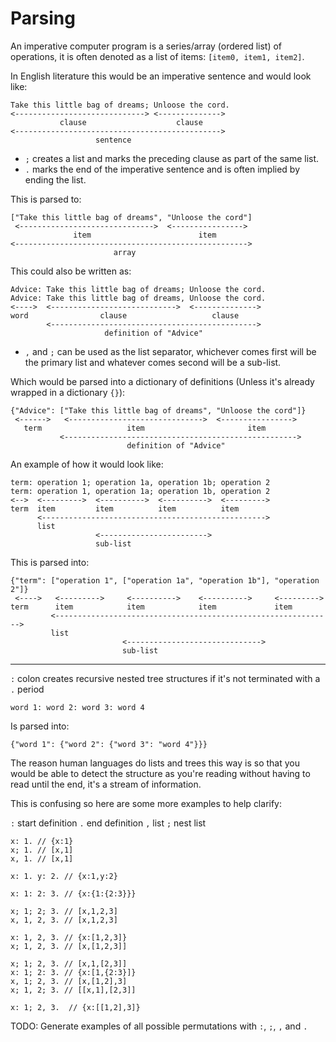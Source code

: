 # Parsing

An imperative computer program is a series/array (ordered list) of operations, it is often denoted as a list of items: `[item0, item1, item2]`.   

In English literature this would be an imperative sentence and would look like:
```
Take this little bag of dreams; Unloose the cord.
<-----------------------------> <-------------->
           clause                    clause         
<---------------------------------------------->
                   sentence
```

* `;` creates a list and marks the preceding clause as part of the same list.
* `.` marks the end of the imperative sentence and is often implied by ending the list.

This is parsed to:
```
["Take this little bag of dreams", "Unloose the cord"]
 <------------------------------>  <---------------->
              item                        item
<---------------------------------------------------->
                       array
```

This could also be written as:

```
Advice: Take this little bag of dreams; Unloose the cord.
Advice: Take this little bag of dreams, Unloose the cord.
<---->  <---------------------------->  <-------------->
word                clause                   clause
        <---------------------------------------------->
                     definition of "Advice"
```

* `,` and `;` can be used as the list separator, whichever comes first will be the primary list and whatever comes second will be a sub-list.


Which would be parsed into a dictionary of definitions (Unless it's already wrapped in a dictionary `{}`):
```
{"Advice": ["Take this little bag of dreams", "Unloose the cord"]}
 <------>   <------------------------------>  <---------------->
   term                   item                       item
           <---------------------------------------------------->
                          definition of "Advice"
```

An example of how it would look like:

```
term: operation 1; operation 1a, operation 1b; operation 2
term: operation 1, operation 1a; operation 1b, operation 2
<-->  <--------->  <---------->  <---------->  <--------->
term  item         item          item          item
      <-------------------------------------------------->
      list
                   <------------------------>
                   sub-list
```

This is parsed into:
```
{"term": ["operation 1", ["operation 1a", "operation 1b"], "operation 2"]}
 <---->   <--------->     <---------->    <---------->     <--------->
term      item            item            item             item
         <-------------------------------------------------------------->
         list
                         <------------------------------>
                         sub-list
```

---
`:` colon creates recursive nested tree structures if it's not terminated with a `.` period

```
word 1: word 2: word 3: word 4
```

Is parsed into:

```
{"word 1": {"word 2": {"word 3": "word 4"}}}
```

The reason human languages do lists and trees this way is so that you would be able to detect the structure as you're reading without having to read until the end, it's a stream of information.  


This is confusing so here are some more examples to help clarify:

`:` start definition
`.` end definition
`,` list
`;` nest list

```
x: 1. // {x:1}
x; 1. // [x,1]  
x, 1. // [x,1]  
```
```
x: 1. y: 2. // {x:1,y:2}
```

```
x: 1: 2: 3. // {x:{1:{2:3}}}  

x; 1; 2; 3. // [x,1,2,3]  
x, 1, 2, 3. // [x,1,2,3]  
  
x: 1, 2, 3. // {x:[1,2,3]}  
x; 1, 2, 3. // [x,[1,2,3]]  

x; 1; 2, 3. // [x,1,[2,3]]
x: 1; 2: 3. // {x:[1,{2:3}]}  
x, 1; 2, 3. // [x,[1,2],3]  
x; 1, 2; 3. // [[x,1],[2,3]]  
  
x: 1; 2, 3.  // {x:[[1,2],3]}  
```

TODO: Generate examples of all possible permutations with `:`, `;`, `,` and `.`

